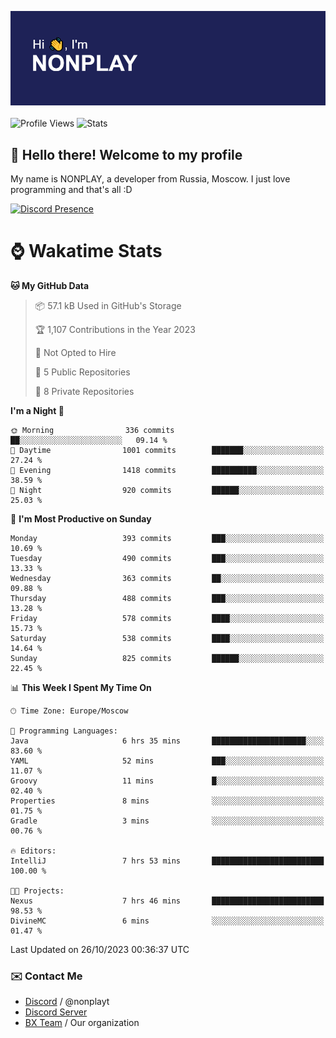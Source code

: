 ![Discord Presence](./header.png)
<br></br>
![Profile Views](https://komarev.com/ghpvc/?username=NONPLAYT&color=blue&style=for-the-badge)
![Stats](https://img.shields.io/badge/0%25-OPTIMIZED-orange?style=for-the-badge)


## :wave: Hello there! Welcome to my profile

My name is NONPLAY, a developer from Russia, Moscow. I just love programming and that's all :D

[![Discord Presence](https://lanyard.cnrad.dev/api/597087584090587177?showDisplayName=true)](https://discord.com/users/597087584090587177) 

# ⌚ Wakatime Stats

<!--START_SECTION:waka-->
**🐱 My GitHub Data** 

> 📦 57.1 kB Used in GitHub's Storage 
 > 
> 🏆 1,107 Contributions in the Year 2023
 > 
> 🚫 Not Opted to Hire
 > 
> 📜 5 Public Repositories 
 > 
> 🔑 8 Private Repositories 
 > 
**I'm a Night 🦉** 

```text
🌞 Morning                336 commits         ██░░░░░░░░░░░░░░░░░░░░░░░   09.14 % 
🌆 Daytime                1001 commits        ███████░░░░░░░░░░░░░░░░░░   27.24 % 
🌃 Evening                1418 commits        ██████████░░░░░░░░░░░░░░░   38.59 % 
🌙 Night                  920 commits         ██████░░░░░░░░░░░░░░░░░░░   25.03 % 
```
📅 **I'm Most Productive on Sunday** 

```text
Monday                   393 commits         ███░░░░░░░░░░░░░░░░░░░░░░   10.69 % 
Tuesday                  490 commits         ███░░░░░░░░░░░░░░░░░░░░░░   13.33 % 
Wednesday                363 commits         ██░░░░░░░░░░░░░░░░░░░░░░░   09.88 % 
Thursday                 488 commits         ███░░░░░░░░░░░░░░░░░░░░░░   13.28 % 
Friday                   578 commits         ████░░░░░░░░░░░░░░░░░░░░░   15.73 % 
Saturday                 538 commits         ████░░░░░░░░░░░░░░░░░░░░░   14.64 % 
Sunday                   825 commits         ██████░░░░░░░░░░░░░░░░░░░   22.45 % 
```


📊 **This Week I Spent My Time On** 

```text
🕑︎ Time Zone: Europe/Moscow

💬 Programming Languages: 
Java                     6 hrs 35 mins       █████████████████████░░░░   83.60 % 
YAML                     52 mins             ███░░░░░░░░░░░░░░░░░░░░░░   11.07 % 
Groovy                   11 mins             █░░░░░░░░░░░░░░░░░░░░░░░░   02.40 % 
Properties               8 mins              ░░░░░░░░░░░░░░░░░░░░░░░░░   01.75 % 
Gradle                   3 mins              ░░░░░░░░░░░░░░░░░░░░░░░░░   00.76 % 

🔥 Editors: 
IntelliJ                 7 hrs 53 mins       █████████████████████████   100.00 % 

🐱‍💻 Projects: 
Nexus                    7 hrs 46 mins       █████████████████████████   98.53 % 
DivineMC                 6 mins              ░░░░░░░░░░░░░░░░░░░░░░░░░   01.47 % 
```


 Last Updated on 26/10/2023 00:36:37 UTC
<!--END_SECTION:waka-->

### ✉️ Contact Me

- [Discord](https://discord.com/users/597087584090587177) / @nonplayt
- [Discord Server](https://discord.gg/p7cxhw7E2M)
- [BX Team](https://github.com/BX-Team) / Our organization
